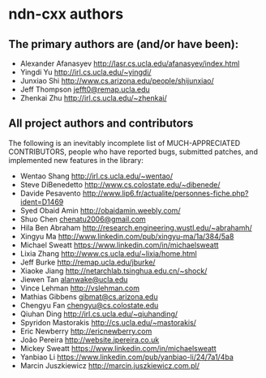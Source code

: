 ndn-cxx authors
===============

## The primary authors are (and/or have been):

* Alexander Afanasyev   <http://lasr.cs.ucla.edu/afanasyev/index.html>
* Yingdi Yu             <http://irl.cs.ucla.edu/~yingdi/>
* Junxiao Shi           <http://www.cs.arizona.edu/people/shijunxiao/>
* Jeff Thompson         <jefft0@remap.ucla.edu>
* Zhenkai Zhu           <http://irl.cs.ucla.edu/~zhenkai/>

## All project authors and contributors

The following is an inevitably incomplete list of MUCH-APPRECIATED CONTRIBUTORS,
people who have reported bugs, submitted patches, and implemented new features
in the library:

* Wentao Shang          <http://irl.cs.ucla.edu/~wentao/>
* Steve DiBenedetto     <http://www.cs.colostate.edu/~dibenede/>
* Davide Pesavento      <http://www.lip6.fr/actualite/personnes-fiche.php?ident=D1469>
* Syed Obaid Amin       <http://obaidamin.weebly.com/>
* Shuo Chen             <chenatu2006@gmail.com>
* Hila Ben Abraham      <http://research.engineering.wustl.edu/~abrahamh/>
* Xingyu Ma             <http://www.linkedin.com/pub/xingyu-ma/1a/384/5a8>
* Michael Sweatt        <https://www.linkedin.com/in/michaelsweatt>
* Lixia Zhang           <http://www.cs.ucla.edu/~lixia/home.html>
* Jeff Burke            <http://remap.ucla.edu/jburke/>
* Xiaoke Jiang          <http://netarchlab.tsinghua.edu.cn/~shock/>
* Jiewen Tan            <alanwake@ucla.edu>
* Vince Lehman          <http://vslehman.com>
* Mathias Gibbens       <gibmat@cs.arizona.edu>
* Chengyu Fan           <chengyu@cs.colostate.edu>
* Qiuhan Ding           <http://irl.cs.ucla.edu/~qiuhanding/>
* Spyridon Mastorakis   <http://cs.ucla.edu/~mastorakis/>
* Eric Newberry         <http://ericnewberry.com>
* João Pereira          <http://website.jpereira.co.uk>
* Mickey Sweatt         <https://www.linkedin.com/in/michaelsweatt>
* Yanbiao Li            <https://www.linkedin.com/pub/yanbiao-li/24/7a1/4ba>
* Marcin Juszkiewicz    <http://marcin.juszkiewicz.com.pl/>
